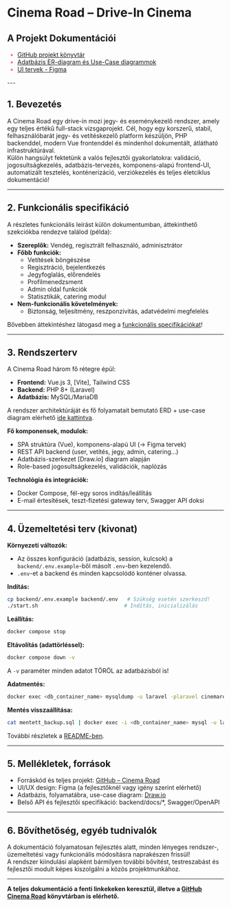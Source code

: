 # Cinema Road – Drive-In Cinema

## A Projekt Dokumentációi

<div style="color:hotPink">

- <span style="color:hotPink"> [GitHub projekt könyvtár](https://github.com/Bari1192/CinemaRoad)</span>
- <span style="color:hotPink"> [Adatbázis ER-diagram és Use-Case diagrammok](https://viewer.diagrams.net/index.html?tags=%7B%7D&lightbox=1&highlight=0000ff&edit=_blank&layers=1&nav=1&title=CinemaRoad.drawio&dark=auto)</span>  
- <span style="color:hotPink"> [UI tervek - Figma](https://tinyurl.com/CinemaRoadFigma)</span>

</div>
---

## 1. Bevezetés

A Cinema Road egy drive-in mozi jegy- és eseménykezelő rendszer, amely egy teljes értékű full-stack vizsgaprojekt. Cél, hogy egy korszerű, stabil, felhasználóbarát jegy- és vetítéskezelő platform készüljön, PHP backenddel, modern Vue frontenddel és mindenhol dokumentált, átlátható infrastruktúrával.  
Külön hangsúlyt fektetünk a valós fejlesztői gyakorlatokra: validáció, jogosultságkezelés, adatbázis-tervezés, komponens-alapú frontend-UI, automatizált tesztelés, konténerizáció, verziókezelés és teljes életciklus dokumentáció!

---

## 2. Funkcionális specifikáció

A részletes funkcionális leírást külön dokumentumban, áttekinthető szekciókba rendezve találod (példa):

- **Szereplők:** Vendég, regisztrált felhasználó, adminisztrátor
- **Főbb funkciók:**  
  - Vetítések böngészése  
  - Regisztráció, bejelentkezés  
  - Jegyfoglalás, előrendelés  
  - Profilmenedzsment  
  - Admin oldal funkciók  
  - Statisztikák, catering modul  
- **Nem-funkcionális követelmények:**  
  - Biztonság, teljesítmény, reszponzivitás, adatvédelmi megfelelés

Bővebben áttekintéshez látogasd meg a [funkcionális specifikációkat](/program-documents/program_specification)!

---

## 3. Rendszerterv

A Cinema Road három fő rétegre épül:
- **Frontend:** Vue.js 3, [Vite], Tailwind CSS
- **Backend:** PHP 8+ (Laravel)
- **Adatbázis:** MySQL/MariaDB

A rendszer architektúráját és fő folyamatait bemutató ERD + use-case diagram elérhető [ide kattintva](/program-documents/system_architecture).

**Fő komponensek, modulok:**
- SPA struktúra (Vue), komponens-alapú UI (→ Figma tervek)
- REST API backend (user, vetítés, jegy, admin, catering...)
- Adatbázis-szerkezet [Draw.io] diagram alapján
- Role-based jogosultságkezelés, validációk, naplózás

**Technológia és integrációk:**  
- Docker Compose, fél-egy soros indítás/leállítás
- E-mail értesítések, teszt-fizetési gateway terv, Swagger API doksi

---

## 4. Üzemeltetési terv (kivonat)

**Környezeti változók:**  
- Az összes konfiguráció (adatbázis, session, kulcsok) a `backend/.env.example`-ből másolt `.env`-ben kezelendő.
- `.env`-et a backend és minden kapcsolódó konténer olvassa.

**Indítás:**  
```sh
cp backend/.env.example backend/.env   # Szükség esetén szerkeszd!
./start.sh                            # Indítás, inicializálás
```

**Leállítás:**
```sh
docker compose stop
```

**Eltávolítás (adattörléssel):**
```sh
docker compose down -v
```
A `-v` paraméter minden adatot TÖRÖL az adatbázisból is!

**Adatmentés:**
```sh
docker exec <db_container_name> mysqldump -u laravel -plaravel cinemaroad > $(date +%Y%m%d_%H%M)_cinemaroad_backup.sql
```
**Mentés visszaállítása:**
```sh
cat mentett_backup.sql | docker exec -i <db_container_name> mysql -u laravel -plaravel cinemaroad
```
További részletek a [README-ben](https://github.com/Bari1192/CinemaRoad#fullstack-2024).

---

## 5. Mellékletek, források

- Forráskód és teljes projekt: [GitHub – Cinema Road](https://github.com/Bari1192/CinemaRoad)
- UI/UX design: Figma (a fejlesztőknél vagy igény szerint elérhető)
- Adatbázis, folyamatábra, use-case diagram: [Draw.io](https://viewer.diagrams.net/index.html?tags=%7B%7D&lightbox=1&highlight=0000ff&edit=_blank&layers=1&nav=1&title=CinemaRoad.drawio&dark=auto)
- Belső API és fejlesztői specifikáció: backend/docs/*, Swagger/OpenAPI

---

## 6. Bővíthetőség, egyéb tudnivalók

A dokumentáció folyamatosan fejlesztés alatt, minden lényeges rendszer-, üzemeltetési vagy funkcionális módosításra naprakészen frissül!  
A rendszer kiindulási alapként bármilyen további bővítést, testreszabást és fejlesztői modult képes kiszolgálni a közös projektmunkához.

---

**A teljes dokumentáció a fenti linkekeken keresztül, illetve a [GitHub Cinema Road](https://github.com/Bari1192/CinemaRoad) könyvtárban is elérhető.**